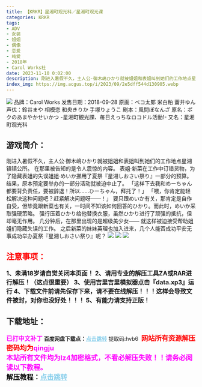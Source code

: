 ```yaml
---
title: 【KRKR】星湘町观光科／星湘町观光课
categories: KRKR
tags:
- ADV
- 女装
- 姐姐
- 偶像
- 恋爱
- 纯爱
- 2018年
- Carol Works社
date: 2023-11-10 0:02:00
description: 刚进入暑假不久，主人公·御木嶋ひかり就被姐姐和表姐叫到她们的工作地点星湘镇镇公所。在那里被告知的是令人震惊的内容。表姐·新菜在工作中订错货物，为了隐藏表姐的失误姐姐·めいか挪用了夏祭『星湘しおさい祭り』一部分的预算。结果，原本预定要举办的一部分活动就被迫中止了。「这样下去我和めーちゃん都要背负责任，要被辞退！所以......ひーちゃん，拜托了！」「喂，你肯定能轻松解决这种问题吧？赶紧解决问题呀——！」
index_img: https://img.acgus.top/i/2023/09/2e5dff544d130905.webp
---
```

![](https://img.acgus.top/i/2023/09/2e5dff544d130905.webp)
品牌：Carol Works
发售日期：2018-09-28
原画：ベコ太郎 米白粕 蒼井ゆん
声优：鈴谷まや 相模恋 和央きりか 手塚りょうこ
剧本：風間ぼなんざ
原名：ボクのあまやかせいかつ -星湘町観光課、毎日えっちなロコドル活動!-
又名：星湘町观光科

## 游戏简介：
刚进入暑假不久，主人公·御木嶋ひかり就被姐姐和表姐叫到她们的工作地点星湘镇镇公所。
在那里被告知的是令人震惊的内容。
表姐·新菜在工作中订错货物，为了隐藏表姐的失误姐姐·めいか挪用了夏祭『星湘しおさい祭り』一部分的预算。
结果，原本预定要举办的一部分活动就被迫中止了。
「这样下去我和めーちゃん都要背负责任，要被辞退！所以......ひーちゃん，拜托了！」
「喂，你肯定能轻松解决这种问题吧？赶紧解决问题呀——！」
要只跟めいか有关，那肯定是自作自受，但毕竟跟新菜也有关，一时间不知该如何回答的ひかり。而此时，めいか采取强硬策略。
强行压着ひかり给他替换衣服，虽然ひかり进行了顽强的抵抗，但却毫无作用。
几分钟后，在那里出现的是超级美少女——
就这样被迫接受帮助姐姐们隐藏失误的工作。
之后新菜的妹妹英瑠也加入进来，几个人能否成功平安无事成功举办夏祭『星湘しおさい祭り』呢？
![](https://img.acgus.top/i/2023/09/45da4eca51130911.webp)
![](https://img.acgus.top/i/2023/09/4ddbab40b2130909.webp)
![](https://img.acgus.top/i/2023/09/39c33ff477130907.webp)





## <font color=#FF0000 >注意事项：</font>
<font size=3><b>1、未满18岁请自觉关闭本页面！
2、请用专业的解压工具ZA或RAR进行解压！（这点很重要）
3、使用吉里吉里模拟器点击『data.xp3』运行
4、下载文件前请先保存下来，请不要在线解压！！！这样会导致文件被封，对你也没好处！！！
5、有能力请支持正版！</b></font>

## 下载地址：
<font color=#FF00FF size=3><b>已打中文补丁</b></font>
<b>百度网盘下载点：</b><a href="https://pan.baidu.com/s/1TzvWnbmelaArd60FmRXHDA?pwd=hvb6" style="color: #87CEEB;"><b>点击跳转</b></a> 提取码:hvb6
<a style="padding: 0" href="https://post.qingju.org/AD/"><img style="max-width:100%" src="https://img.acgus.top/i/2024/07/478f689b8021d8d499ab43d21acf137a.gif" alt=""></a>
<b><font color=#FF0000 size=4>网站所有资源解压密码均为</b></font><b><font color=#FF00FF size=4>qingju</font><font color=#FF0000 ></font></b><br><b><font color=#FF00FF size=4>本站所有文件均为lz4加密格式，不看必解压失败！！请务必阅读以下教程。</b></font><br><b><font color=#000 size=4>解压教程：</b><a href="https://post.qingju.org/tutorial/000/" style="color: #87CEEB;"><b>点击跳转</b></a>
